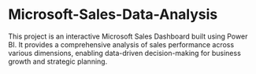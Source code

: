 # Microsoft-Sales-Data-Analysis
This project is an interactive Microsoft Sales Dashboard built using Power BI. It provides a comprehensive analysis of sales performance across various dimensions, enabling data-driven decision-making for business growth and strategic planning. 
